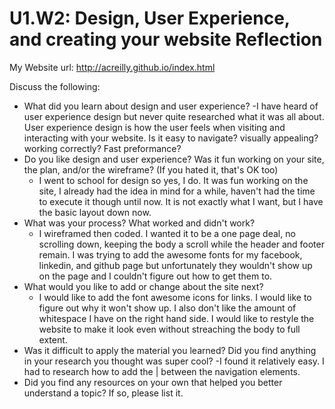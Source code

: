 # U1.W2: Design, User Experience, and creating your website Reflection

My Website url: http://acreilly.github.io/index.html

Discuss the following:
* What did you learn about design and user experience? 
 -I have heard of user experience design but never quite researched what it was all about. User experience design is how the user feels when visiting and interacting with your website. Is it easy to navigate? visually appealing? working correctly? Fast preformance?
* Do you like design and user experience? Was it fun working on your site, the plan, and/or the wireframe? (If you hated it, that's OK too)
  - I went to school for design so yes, I do. It was fun working on the site, I already had the idea in mind for a while, haven't had the time to execute it though until now. It is not exactly what I want, but I have the basic layout down now.
* What was your process? What worked and didn't work?
  - I wireframed then coded. I wanted it to be a one page deal, no scrolling down, keeping the body a scroll while the header and footer remain. I was trying to add the awesome fonts for my facebook, linkedin, and github page but unfortunately they wouldn't show up on the page and I couldn't figure out how to get them to.
* What would you like to add or change about the site next?
  - I would like to add the font awesome icons for links. I would like to figure out why it won't show up. I also don't like the amount of whitespace I have on the right hand side. I would like to restyle the website to make it look even without streaching the body to full extent.
* Was it difficult to apply the material you learned? Did you find anything in your research you thought was super cool?
  -I found it relatively easy. I had to research how to add the | between the navigation elements.
* Did you find any resources on your own that helped you better understand a topic? If so, please list it.
